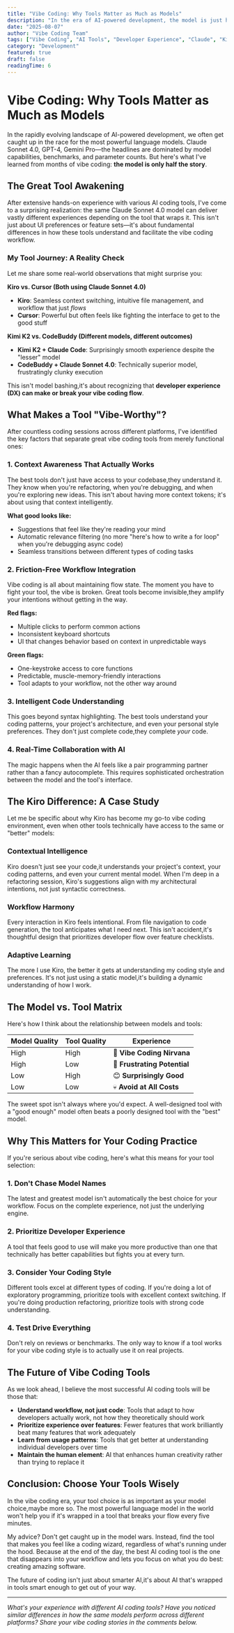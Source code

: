 ```yaml
---
title: "Vibe Coding: Why Tools Matter as Much as Models"
description: "In the era of AI-powered development, the model is just half the story. The tool that wraps it makes all the difference in your coding experience."
date: "2025-08-07"
author: "Vibe Coding Team"
tags: ["Vibe Coding", "AI Tools", "Developer Experience", "Claude", "Kiro", "Cursor"]
category: "Development"
featured: true
draft: false
readingTime: 6
---
```


# Vibe Coding: Why Tools Matter as Much as Models

In the rapidly evolving landscape of AI-powered development, we often get caught up in the race for the most powerful language models. Claude Sonnet 4.0, GPT-4, Gemini Pro—the headlines are dominated by model capabilities, benchmarks, and parameter counts. But here's what I've learned from months of vibe coding: **the model is only half the story**.

## The Great Tool Awakening

After extensive hands-on experience with various AI coding tools, I've come to a surprising realization: the same Claude Sonnet 4.0 model can deliver vastly different experiences depending on the tool that wraps it. This isn't just about UI preferences or feature sets—it's about fundamental differences in how these tools understand and facilitate the vibe coding workflow.

### My Tool Journey: A Reality Check

Let me share some real-world observations that might surprise you:

**Kiro vs. Cursor (Both using Claude Sonnet 4.0)**
- **Kiro**: Seamless context switching, intuitive file management, and workflow that just *flows*
- **Cursor**: Powerful but often feels like fighting the interface to get to the good stuff

**Kimi K2 vs. CodeBuddy (Different models, different outcomes)**
- **Kimi K2 + Claude Code**: Surprisingly smooth experience despite the "lesser" model
- **CodeBuddy + Claude Sonnet 4.0**: Technically superior model, frustratingly clunky execution

This isn't model bashing,it's about recognizing that **developer experience (DX) can make or break your vibe coding flow**.

## What Makes a Tool "Vibe-Worthy"?

After countless coding sessions across different platforms, I've identified the key factors that separate great vibe coding tools from merely functional ones:

### 1. Context Awareness That Actually Works

The best tools don't just have access to your codebase,they understand it. They know when you're refactoring, when you're debugging, and when you're exploring new ideas. This isn't about having more context tokens; it's about using that context intelligently.

**What good looks like:**
- Suggestions that feel like they're reading your mind
- Automatic relevance filtering (no more "here's how to write a for loop" when you're debugging async code)
- Seamless transitions between different types of coding tasks

### 2. Friction-Free Workflow Integration

Vibe coding is all about maintaining flow state. The moment you have to fight your tool, the vibe is broken. Great tools become invisible,they amplify your intentions without getting in the way.

**Red flags:**
- Multiple clicks to perform common actions
- Inconsistent keyboard shortcuts
- UI that changes behavior based on context in unpredictable ways

**Green flags:**
- One-keystroke access to core functions
- Predictable, muscle-memory-friendly interactions
- Tool adapts to your workflow, not the other way around

### 3. Intelligent Code Understanding

This goes beyond syntax highlighting. The best tools understand your coding patterns, your project's architecture, and even your personal style preferences. They don't just complete code,they complete *your* code.

### 4. Real-Time Collaboration with AI

The magic happens when the AI feels like a pair programming partner rather than a fancy autocomplete. This requires sophisticated orchestration between the model and the tool's interface.

## The Kiro Difference: A Case Study

Let me be specific about why Kiro has become my go-to vibe coding environment, even when other tools technically have access to the same or "better" models:

### Contextual Intelligence
Kiro doesn't just see your code,it understands your project's context, your coding patterns, and even your current mental model. When I'm deep in a refactoring session, Kiro's suggestions align with my architectural intentions, not just syntactic correctness.

### Workflow Harmony
Every interaction in Kiro feels intentional. From file navigation to code generation, the tool anticipates what I need next. This isn't accident,it's thoughtful design that prioritizes developer flow over feature checklists.

### Adaptive Learning
The more I use Kiro, the better it gets at understanding my coding style and preferences. It's not just using a static model,it's building a dynamic understanding of how I work.

## The Model vs. Tool Matrix

Here's how I think about the relationship between models and tools:

| Model Quality | Tool Quality | Experience |
|---------------|--------------|------------|
| High | High | 🚀 **Vibe Coding Nirvana** |
| High | Low | 😤 **Frustrating Potential** |
| Low | High | 😊 **Surprisingly Good** |
| Low | Low | 💀 **Avoid at All Costs** |

The sweet spot isn't always where you'd expect. A well-designed tool with a "good enough" model often beats a poorly designed tool with the "best" model.

## Why This Matters for Your Coding Practice

If you're serious about vibe coding, here's what this means for your tool selection:

### 1. Don't Chase Model Names
The latest and greatest model isn't automatically the best choice for your workflow. Focus on the complete experience, not just the underlying engine.

### 2. Prioritize Developer Experience
A tool that feels good to use will make you more productive than one that technically has better capabilities but fights you at every turn.

### 3. Consider Your Coding Style
Different tools excel at different types of coding. If you're doing a lot of exploratory programming, prioritize tools with excellent context switching. If you're doing production refactoring, prioritize tools with strong code understanding.

### 4. Test Drive Everything
Don't rely on reviews or benchmarks. The only way to know if a tool works for your vibe coding style is to actually use it on real projects.

## The Future of Vibe Coding Tools

As we look ahead, I believe the most successful AI coding tools will be those that:

- **Understand workflow, not just code**: Tools that adapt to how developers actually work, not how they theoretically should work
- **Prioritize experience over features**: Fewer features that work brilliantly beat many features that work adequately
- **Learn from usage patterns**: Tools that get better at understanding individual developers over time
- **Maintain the human element**: AI that enhances human creativity rather than trying to replace it

## Conclusion: Choose Your Tools Wisely

In the vibe coding era, your tool choice is as important as your model choice,maybe more so. The most powerful language model in the world won't help you if it's wrapped in a tool that breaks your flow every five minutes.

My advice? Don't get caught up in the model wars. Instead, find the tool that makes you feel like a coding wizard, regardless of what's running under the hood. Because at the end of the day, the best AI coding tool is the one that disappears into your workflow and lets you focus on what you do best: creating amazing software.

The future of coding isn't just about smarter AI,it's about AI that's wrapped in tools smart enough to get out of your way.

---

*What's your experience with different AI coding tools? Have you noticed similar differences in how the same models perform across different platforms? Share your vibe coding stories in the comments below.*